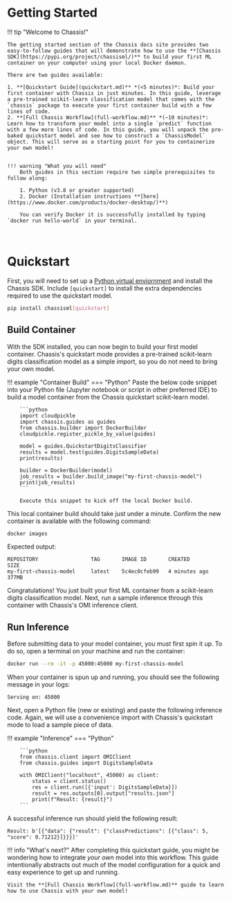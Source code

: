 
# Getting Started

!!! tip "Welcome to Chassis!"

    The getting started section of the Chassis docs site provides two easy-to-follow guides that will demonstrate how to use the **[Chassis SDK](https://pypi.org/project/chassisml/)** to build your first ML container on your computer using your local Docker daemon.

    There are two guides available:

    1. **[Quickstart Guide](quickstart.md)** *(<5 minutes)*: Build your first container with Chassis in just minutes. In this guide, leverage a pre-trained scikit-learn classification model that comes with the `chassis` package to execute your first container build with a few lines of code.
    2. **[Full Chassis Workflow](full-workflow.md)** *(~10 minutes)*: Learn how to transform your model into a single `predict` function with a few more lines of code. In this guide, you will unpack the pre-baked quickstart model and see how to construct a `ChassisModel` object. This will serve as a starting point for you to containerize your own model!  


    !!! warning "What you will need"
        Both guides in this section require two simple prerequisites to follow along:

        1. Python (v3.8 or greater supported)
        2. Docker (Installation instructions **[here](https://www.docker.com/products/docker-desktop/)**) 

        You can verify Docker it is successfully installed by typing `docker run hello-world` in your terminal.  

<br>

# Quickstart


First, you will need to set up a [Python virtual enviornment](https://realpython.com/what-is-pip/#using-pip-in-a-python-virtual-environment) and install the Chassis SDK. Include `[quickstart]` to install the extra dependencies required to use the quickstart model. 


```bash
pip install chassisml[quickstart]
```

## Build Container

With the SDK installed, you can now begin to build your first model container. Chassis's quickstart mode provides a pre-trained scikit-learn digits classification model as a simple import, so you do not need to bring your own model.


!!! example "Container Build"
    === "Python"
        Paste the below code snippet into your Python file (Jupyter notebook or script in other preferred IDE) to build a model container from the Chassis quickstart scikit-learn model.


        ```python
        import cloudpickle
        import chassis.guides as guides
        from chassis.builder import DockerBuilder
        cloudpickle.register_pickle_by_value(guides)

        model = guides.QuickstartDigitsClassifier
        results = model.test(guides.DigitsSampleData)
        print(results)

        builder = DockerBuilder(model)
        job_results = builder.build_image("my-first-chassis-model")
        print(job_results)
        ```

        Execute this snippet to kick off the local Docker build.

This local container build should take just under a minute. Confirm the new container is available with the following command:

```bash
docker images
```

Expected output:

```
REPOSITORY                 TAG       IMAGE ID       CREATED         SIZE
my-first-chassis-model     latest    5c4ec0cfeb99   4 minutes ago   377MB
```

Congratulations! You just built your first ML container from a scikit-learn digits classification model. Next, run a sample inference through this container with Chassis's OMI inference client.

## Run Inference

Before submitting data to your model container, you must first spin it up. To do so, open a terminal on your machine and run the container:

```bash
docker run --rm -it -p 45000:45000 my-first-chassis-model
```

When your container is spun up and running, you should see the following message in your logs:

```
Serving on: 45000
```

Next, open a Python file (new or existing) and paste the following inference code. Again, we will use a convenience import with Chassis's quickstart mode to load a sample piece of data.

!!! example "Inference"
    === "Python"

        ```python
        from chassis.client import OMIClient
        from chassis.guides import DigitsSampleData

        with OMIClient("localhost", 45000) as client:
            status = client.status()
            res = client.run([{'input': DigitsSampleData}])
            result = res.outputs[0].output["results.json"]
            print(f"Result: {result}")
        ```

A successful inference run should yield the following result:

```
Result: b'[{"data": {"result": {"classPredictions": [{"class": 5, "score": 0.71212}]}}}]'
```

!!! info "What's next?"
    After completing this quickstart guide, you might be wondering how to integrate *your own* model into this workflow. This guide intentionally abstracts out much of the model configuration for a quick and easy experience to get up and running.

    Visit the **[Full Chassis Workflow](full-workflow.md)** guide to learn how to use Chassis with your own model!  


